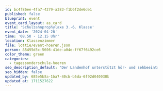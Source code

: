 ```yaml
---
id: bc4f86ee-4fa7-4279-a383-f1b6f2de6de1
published: false
blueprint: event
event_card_layout: as_card
title: 'Schulzahnprophylaxe 3.-6. Klasse'
event_date: '2024-04-26'
time: '08.50 - 12.15 Uhr'
location: Klassenzimmer
file: lottie/event-hoeren.json
person: 85495d3c-5606-41de-a04e-ff67f6492ce6
color_theme: green
categories:
  - tagessonderschule-hoeren
seo_description_default: 'Der Landenhof unterstützt hör- und sehbeeinträchtigte Kinder & Jugendliche in ihrem selbstbestimmten Leben durch Förderung ihrer Fähigkeiten & Entwicklung'
seo_hidden: false
updated_by: 685e5b8a-1ba7-40cb-b5da-6f92d040030b
updated_at: 1711527622
---
```

